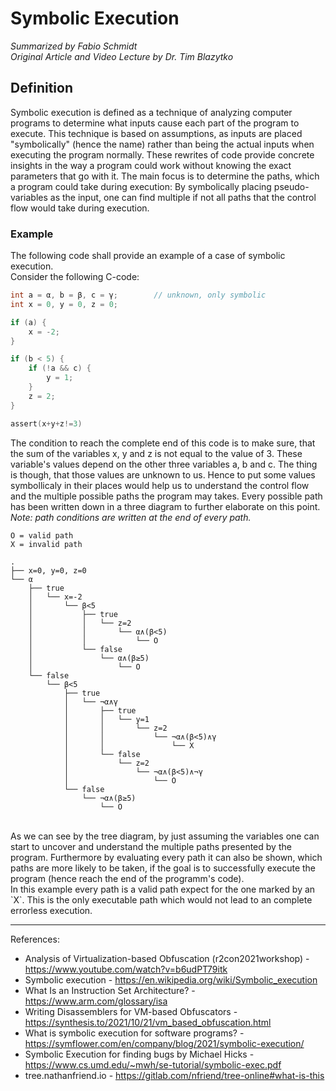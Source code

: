 # Symbolic Execution
_Summarized by Fabio Schmidt<br/>
Original Article and Video Lecture by Dr. Tim Blazytko_<br/>



## Definition
Symbolic execution is defined as a technique of analyzing computer programs to determine what inputs cause each part of the program to execute.
This technique is based on assumptions, as inputs are placed "symbolically" (hence the name) rather than being the actual inputs when executing the program normally.
These rewrites of code provide concrete insights in the way a program could work without knowing the exact parameters that go with it.
The main focus is to determine the paths, which a program could take during execution: By symbolically placing pseudo-variables as the input, one can find multiple if not all paths that the control flow would take during execution.  

### Example
The following code shall provide an example of a case of symbolic execution.<br>
Consider the following C-code:
```C
int a = α, b = β, c = γ; 		// unknown, only symbolic
int x = 0, y = 0, z = 0;

if (a) {
	x = -2;
}

if (b < 5) {
	if (!a && c) {
		y = 1;
	}
	z = 2;
}

assert(x+y+z!=3)
```
The condition to reach the complete end of this code is to make sure, that the sum of the variables x, y and z is not equal to the value of 3. These variable's values depend on the other three variables a, b and c. The thing is though, that those values are unknown to us. Hence to put some values symbollicaly in their places would help us to understand the control flow and the multiple possible paths the program may takes.
Every possible path has been written down in a three diagram to further elaborate on this point.
_Note: path conditions are written at the end of every path._
<br>
```
O = valid path
X = invalid path

.
├── x=0, y=0, z=0
└── α
    ├── true
    │   └── x=-2
    │       └── β<5
    │           ├── true
    │           │   └── z=2
    │           │       └── α∧(β<5)
    │           │           └── O
    │           └── false
    │               └── α∧(β≥5)
    │                   └── O
    └── false
        └── β<5
            ├── true
            │   └── ¬α∧γ
            │       ├── true
            │       │   └── y=1
            │       │       └── z=2
            │       │           └── ¬α∧(β<5)∧γ
            │       │               └── X
            │       └── false
            │           └── z=2
            │               └── ¬α∧(β<5)∧¬γ
            │                   └── O
            └── false
                └── ¬α∧(β≥5)
                    └── O
```
<br/>
As we can see by the tree diagram, by just assuming the variables one can start to uncover and understand the multiple paths presented by the program. Furthermore by evaluating every path it can also be shown, which paths are more likely to be taken, if the goal is to successfully execute the program (hence reach the end of the programm's code).<br>
In this example every path is a valid path expect for the one marked by an `X`. This is the only executable path which would not lead to an complete errorless execution.



---

References:
- Analysis of Virtualization-based Obfuscation (r2con2021workshop) - https://www.youtube.com/watch?v=b6udPT79itk
- Symbolic execution - https://en.wikipedia.org/wiki/Symbolic_execution
- What Is an Instruction Set Architecture? - https://www.arm.com/glossary/isa
- Writing Disassemblers for VM-based Obfuscators - https://synthesis.to/2021/10/21/vm_based_obfuscation.html
- What is symbolic execution for software programs? - https://symflower.com/en/company/blog/2021/symbolic-execution/
- Symbolic Execution for finding bugs by Michael Hicks - https://www.cs.umd.edu/~mwh/se-tutorial/symbolic-exec.pdf
- tree.nathanfriend.io - https://gitlab.com/nfriend/tree-online#what-is-this

